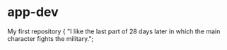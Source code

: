 # app-dev
My first repository
{
"I like the last part of 28 days later in which the main character fights the military."; 
